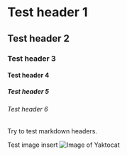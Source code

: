 # Test header 1
## Test header 2
### Test header 3
#### Test header 4
##### Test header 5
###### Test header 6

Try to test markdown headers.

Test image insert
![Image of Yaktocat](https://octodex.github.com/images/yaktocat.png)
